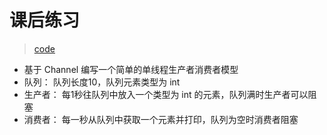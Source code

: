 # 课后练习
> [code](https://github.com/mkbooks-codes/k8s-mengfanjie/blob/main/01golang/01examples/01module/20homework/main.go)

- 基于 Channel 编写一个简单的单线程生产者消费者模型
- 队列：
队列长度10，队列元素类型为 int
- 生产者：
每1秒往队列中放入一个类型为 int 的元素，队列满时生产者可以阻塞
- 消费者：
每一秒从队列中获取一个元素并打印，队列为空时消费者阻塞
